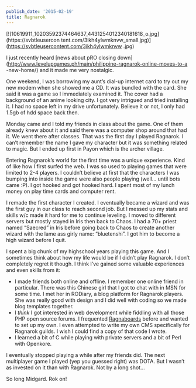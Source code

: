 ```yaml
---
publish_date: '2015-02-19'
title: Ragnarok
---
```


[![10619911_10203592374464637_4431254012340181618_o.jpg](https://svbtleusercon
tent.com/3ikh4ylwmknvw_small.jpg)](https://svbtleusercontent.com/3ikh4ylwmknvw
.jpg)

I just recently heard [news about pRO closing
down](http://www.levelupgames.ph/main/philippine-ragnarok-online-moves-to-a
-new-home/) and it made me very nostalgic.

One weekend, I was borrowing my aunt’s dial-up internet card to try out my new
modem when she showed me a CD. It was bundled with the card. She said it was a
game so I immediately examined it. The cover had a background of an anime
looking city. I got very intrigued and tried installing it. I had no space
left in my drive unfortunately. Believe it or not, I only had 1.5gb of hdd
space back then.

Monday came and I told my friends in class about the game. One of them already
knew about it and said there was a computer shop around that had it. We went
there after classes. That was the first day I played Ragnarok. I can’t
remember the name I gave my character but it was something related to magic.
But I ended up first in Payon which is the archer village.

Entering Ragnarok’s world for the first time was a unique experience. Kind of
like how I first surfed the web. I was so used to playing games that were
limited to 2-4 players. I couldn’t believe at first that the characters I was
bumping into inside the game were also people playing (well… until bots came
:P). I got hooked and got hooked hard. I spent most of my lunch money on play
time cards and computer rent.

I remade the first character I created. I eventually became a wizard and was
the first guy in our class to reach second job. But I messed up my stats and
skills w/c made it hard for me to continue leveling. I moved to different
servers but mostly stayed in Iris then back to Chaos. I had a 70+ priest named
“Saecred” in Iris before going back to Chaos to create another wizard with the
lame ass girly name: “bluetenshi”. I got him to become a high wizard before I
quit.

I spent a big chunk of my highschool years playing this game. And I sometimes
think about how my life would be if I didn’t play Ragnarok. I don’t completely
regret it though. I think I’ve gained some valuable experiences and even
skills from it:

  * I made friends both online and offline. I remember one online friend in particular. There was this Chinese girl that I got to chat with in MSN for some time. I met her in RODiary, a blog platform for Ragnarok players. She was really good with design and I did well with coding so we made blog templates together. 
  * I _think_ I got interested in web development while fiddling with all those PHP open source forums. I frequented [Ragnaboards](http://forums.levelupgames.ph/) before and wanted to set up my own. I even attempted to write my own CMS specifically for Ragnarok guilds. I wish I could find a copy of that code I wrote. 
  * I learned a bit of C while playing with private servers and a bit of Perl with Openkore.

I eventually stopped playing a while after my friends did. The next
multiplayer game I played (yep you guessed right) was DOTA. But I wasn’t as
invested on it than with Ragnarok. Not by a long shot…

So long Midgard. Rok on!